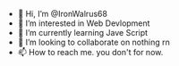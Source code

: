 - 👋 Hi, I’m @IronWalrus68
- 👀 I’m interested in Web Devlopment
- 🌱 I’m currently learning Jave Script
- 💞️ I’m looking to collaborate on nothing rn
- 📫 How to reach me. you don't for now.

<!---
IronWalrus68/IronWalrus68 is a ✨ special ✨ repository because its `README.md` (this file) appears on your GitHub profile.
You can click the Preview link to take a look at your changes.
--->
